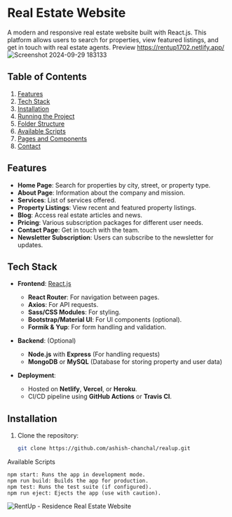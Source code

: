 # Real Estate Website

A modern and responsive real estate website built with React.js. This platform allows users to search for properties, view featured listings, and get in touch with real estate agents.
Preview https://rentup1702.netlify.app/ 
![Screenshot 2024-09-29 183133](https://github.com/user-attachments/assets/cd972e1d-816f-4140-9a19-00a154eb16bc)

## Table of Contents
1. [Features](#features)
2. [Tech Stack](#tech-stack)
3. [Installation](#installation)
4. [Running the Project](#running-the-project)
5. [Folder Structure](#folder-structure)
6. [Available Scripts](#available-scripts)
7. [Pages and Components](#pages-and-components)
8. [Contact](#contact)

## Features

- **Home Page**: Search for properties by city, street, or property type.
- **About Page**: Information about the company and mission.
- **Services**: List of services offered.
- **Property Listings**: View recent and featured property listings.
- **Blog**: Access real estate articles and news.
- **Pricing**: Various subscription packages for different user needs.
- **Contact Page**: Get in touch with the team.
- **Newsletter Subscription**: Users can subscribe to the newsletter for updates.

## Tech Stack

- **Frontend**: [React.js](https://reactjs.org/)
  - **React Router**: For navigation between pages.
  - **Axios**: For API requests.
  - **Sass/CSS Modules**: For styling.
  - **Bootstrap/Material UI**: For UI components (optional).
  - **Formik & Yup**: For form handling and validation.
  
- **Backend**: (Optional)
  - **Node.js** with **Express** (For handling requests)
  - **MongoDB** or **MySQL** (Database for storing property and user data)

- **Deployment**:
  - Hosted on **Netlify**, **Vercel**, or **Heroku**.
  - CI/CD pipeline using **GitHub Actions** or **Travis CI**.

## Installation

1. Clone the repository:
   ```bash
   git clone https://github.com/ashish-chanchal/realup.git

Available Scripts
```
npm start: Runs the app in development mode.
npm run build: Builds the app for production.
npm test: Runs the test suite (if configured).
npm run eject: Ejects the app (use with caution).
```

![RentUp - Residence   Real Estate Website](https://github.com/user-attachments/assets/5e4174b4-7fde-4bba-a3df-61cf1d691fd0)



